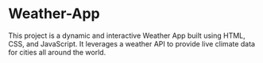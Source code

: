 # Weather-App
This project is a dynamic and interactive Weather App built using HTML, CSS, and JavaScript. It leverages a weather API to provide live climate data for cities all around the world.
